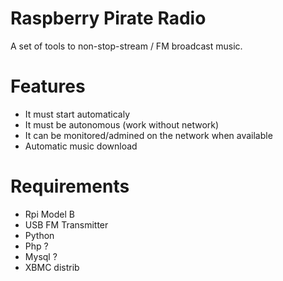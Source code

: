 Raspberry Pirate Radio
====

A set of tools to non-stop-stream / FM broadcast music.

Features
====
* It must start automaticaly
* It must be autonomous (work without network)
* It can be monitored/admined on the network when available
* Automatic  music download


Requirements
====
* Rpi Model B
* USB FM Transmitter
* Python
* Php ?
* Mysql ?
* XBMC distrib

